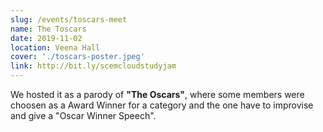 ```yaml
---
slug: /events/toscars-meet
name: The Toscars
date: 2019-11-02
location: Veena Hall
cover: './toscars-poster.jpeg'
link: http://bit.ly/scemcloudstudyjam
---
```


We hosted it as a parody of **"The Oscars"**, where some members were choosen as a Award Winner for a category and the one have to improvise and give a "Oscar Winner Speech".